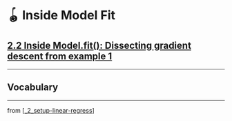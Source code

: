# 🪀 Inside Model Fit

## [**2.2** Inside Model.fit(): Dissecting gradient descent from example 1](https://livebook.manning.com/book/deep-learning-with-javascript/chapter-2/93)

---

## **Vocabulary**

---
from [[_2_setup-linear-regress]]


[//begin]: # "Autogenerated link references for markdown compatibility"
[_2_setup-linear-regress]: ../_2_setup-linear-regress.md "🪀 2 LINEAR REGRESS"
[//end]: # "Autogenerated link references"